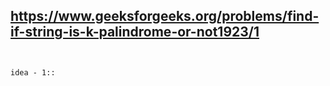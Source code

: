 
## https://www.geeksforgeeks.org/problems/find-if-string-is-k-palindrome-or-not1923/1

```


idea - 1::



```

